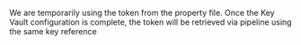 We are temporarily using the token from the property file. Once the Key Vault configuration is complete, the token will be retrieved via pipeline using the same key reference

